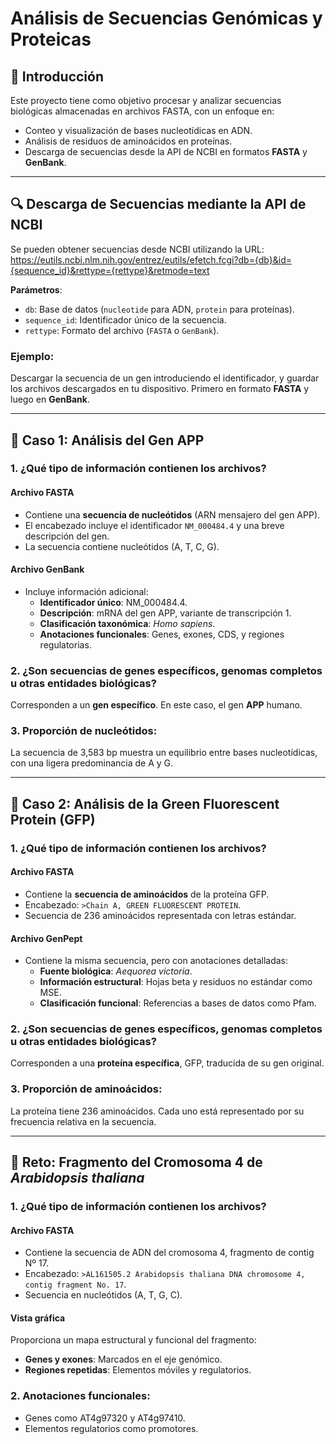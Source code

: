 # Análisis de Secuencias Genómicas y Proteicas

## 📖 Introducción
Este proyecto tiene como objetivo procesar y analizar secuencias biológicas almacenadas en archivos FASTA, con un enfoque en:
- Conteo y visualización de bases nucleotídicas en ADN.
- Análisis de residuos de aminoácidos en proteínas.
- Descarga de secuencias desde la API de NCBI en formatos **FASTA** y **GenBank**.

---

## 🔍 Descarga de Secuencias mediante la API de NCBI

Se pueden obtener secuencias desde NCBI utilizando la URL: https://eutils.ncbi.nlm.nih.gov/entrez/eutils/efetch.fcgi?db={db}&id={sequence_id}&rettype={rettype}&retmode=text


**Parámetros**:
- `db`: Base de datos (`nucleotide` para ADN, `protein` para proteínas).
- `sequence_id`: Identificador único de la secuencia.
- `rettype`: Formato del archivo (`FASTA` o `GenBank`).

### Ejemplo:
Descargar la secuencia de un gen introduciendo el identificador, y guardar los archivos descargados en tu dispositivo. Primero en formato **FASTA** y luego en **GenBank**.

---

## 🧬 Caso 1: Análisis del Gen APP

### 1. ¿Qué tipo de información contienen los archivos?

#### Archivo FASTA
- Contiene una **secuencia de nucleótidos** (ARN mensajero del gen APP).
- El encabezado incluye el identificador `NM_000484.4` y una breve descripción del gen.
- La secuencia contiene nucleótidos (A, T, C, G).

#### Archivo GenBank
- Incluye información adicional:
  - **Identificador único**: NM_000484.4.
  - **Descripción**: mRNA del gen APP, variante de transcripción 1.
  - **Clasificación taxonómica**: *Homo sapiens*.
  - **Anotaciones funcionales**: Genes, exones, CDS, y regiones regulatorias.

### 2. ¿Son secuencias de genes específicos, genomas completos u otras entidades biológicas?
Corresponden a un **gen específico**. En este caso, el gen **APP** humano.

### 3. Proporción de nucleótidos:
La secuencia de 3,583 bp muestra un equilibrio entre bases nucleotídicas, con una ligera predominancia de A y G.

---

## 🧬 Caso 2: Análisis de la Green Fluorescent Protein (GFP)

### 1. ¿Qué tipo de información contienen los archivos?

#### Archivo FASTA
- Contiene la **secuencia de aminoácidos** de la proteína GFP.
- Encabezado: `>Chain A, GREEN FLUORESCENT PROTEIN`.
- Secuencia de 236 aminoácidos representada con letras estándar.

#### Archivo GenPept
- Contiene la misma secuencia, pero con anotaciones detalladas:
  - **Fuente biológica**: *Aequorea victoria*.
  - **Información estructural**: Hojas beta y residuos no estándar como MSE.
  - **Clasificación funcional**: Referencias a bases de datos como Pfam.

### 2. ¿Son secuencias de genes específicos, genomas completos u otras entidades biológicas?
Corresponden a una **proteína específica**, GFP, traducida de su gen original.

### 3. Proporción de aminoácidos:
La proteína tiene 236 aminoácidos. Cada uno está representado por su frecuencia relativa en la secuencia.

---

## 🌱 Reto: Fragmento del Cromosoma 4 de *Arabidopsis thaliana*

### 1. ¿Qué tipo de información contienen los archivos?

#### Archivo FASTA
- Contiene la secuencia de ADN del cromosoma 4, fragmento de contig Nº 17.
- Encabezado: `>AL161505.2 Arabidopsis thaliana DNA chromosome 4, contig fragment No. 17`.
- Secuencia en nucleótidos (A, T, G, C).

#### Vista gráfica
Proporciona un mapa estructural y funcional del fragmento:
- **Genes y exones**: Marcados en el eje genómico.
- **Regiones repetidas**: Elementos móviles y regulatorios.

### 2. Anotaciones funcionales:
- Genes como AT4g97320 y AT4g97410.
- Elementos regulatorios como promotores.




